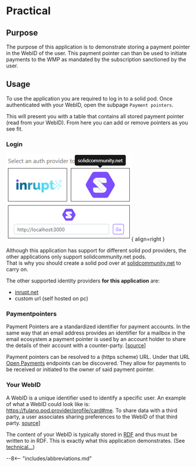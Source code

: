 # Practical

## Purpose

The purpose of this application is to demonstrate storing a payment pointer in the WebID of the user. This payment pointer can than be used to initiate payments to the WMP as mandated by the subscription sanctioned by the user.

## Usage

To use the application you are required to log in to a solid pod. Once authenticated with your WebID, open the subpage `Payment pointers`.

This will present you with a table that contains all stored payment pointer (read from your WebID). From here you can add or remove pointers as you see fit.

### Login

![Solid indentity providers](/assets/img/acc_login.png){ align=right }

Although this application has support for different solid pod providers, the other applications only support solidcommunity.net pods.  
That is why you should create a solid pod over at [solidcommunity.net](https://solidcommunity.net/register) to carry on. 

The other supported identity providers **for this application** are:

 * [inrupt.net](https://inrupt.net)
 * custom url (self hosted on pc)


### Paymentpointers

Payment Pointers are a standardized identifier for payment accounts. In the same way that an email address provides an identifier for a mailbox in the email ecosystem a payment pointer is used by an account holder to share the details of their account with a counter-party. [[source](https://paymentpointers.org)]

Payment pointers can be resolved to a (https scheme) URL. Under that URL [Open Payments](https://openpayments.dev/) endpoints can be discovered. They allow for payments to be received or initiated to the owner of said payment pointer.

### Your WebID

A WebID is a unique identifier used to identify a specific user. An example of what a WebID could look like is: https://fulano.pod.provider/profile/card#me. To share data with a third party, a user associates sharing preferences to the WebID of that third party. [source](https://solidproject.org/faqs#what-is-a-webid)]

The content of your WebID is typically stored in [RDF](https://www.w3.org/RDF/) and thus must be written to in RDF. This is exactly what this application demonstrates. (See [technical...](/accountant/technical))

--8<-- "includes/abbreviations.md"